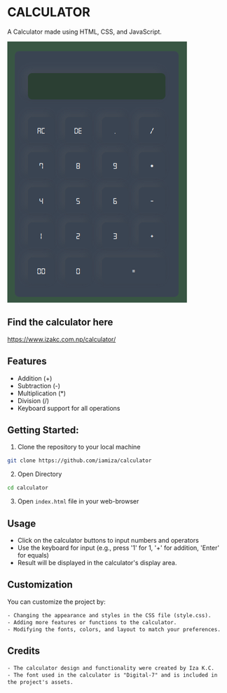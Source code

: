 # CALCULATOR 

A Calculator made using HTML, CSS, and JavaScript.

![Screenshot](https://github.com/iamiza/calculator/blob/master/assets/images/Screenshot.png?raw=true)

## Find the calculator here
https://www.izakc.com.np/calculator/

## Features

- Addition (+)
- Subtraction (-)
- Multiplication (*)
- Division (/)
- Keyboard support for all operations

## Getting Started:

1. Clone the repository to your local machine

```bash
git clone https://github.com/iamiza/calculator
```

2. Open Directory
```bash
cd calculator
```

3. Open `index.html` file in your web-browser

## Usage

- Click on the calculator buttons to input numbers and operators
- Use the keyboard for input (e.g., press '1' for 1, '+' for addition, 'Enter' for equals)
- Result will be displayed in the calculator's display area.

## Customization

You can customize the project by:

    - Changing the appearance and styles in the CSS file (style.css).
    - Adding more features or functions to the calculator.
    - Modifying the fonts, colors, and layout to match your preferences.

## Credits
 
    - The calculator design and functionality were created by Iza K.C.
    - The font used in the calculator is "Digital-7" and is included in the project's assets.

